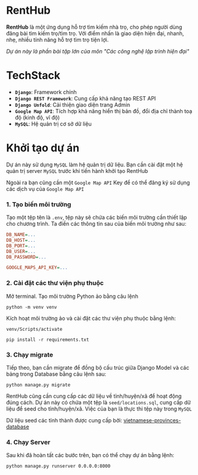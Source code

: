 # RentHub

**RentHub** là một ứng dụng hỗ trợ tìm kiếm nhà trọ, cho phép người dùng đăng bài tìm kiếm trọ/tìm trọ. Với điểm nhấn là giao diện hiện đại, nhanh, nhẹ, nhiều tính năng hỗ trợ tìm trọ tiện lợi.

*Dự án này là phần bài tập lớn của môn "Các công nghệ lập trình hiện đại"*

# TechStack

- **`Django`**: Framework chính
- **`Django REST Framework`**: Cung cấp khả năng tạo REST API
- **`Django Unfold`**: Cải thiện giao diện trang Admin
- **`Google Map API`**: Tích hợp khả năng hiển thị bản đồ, đổi địa chỉ thành toạ độ (kinh độ, vĩ độ)
- **`MySQL`**: Hệ quản trị cơ sở dữ liệu

# Khởi tạo dự án

Dự án này sử dụng `MySQL` làm hệ quản trị dữ liệu. Bạn cần cài đặt một hệ quản trị server `MySQL` trước khi tiến hành khởi tạo RentHub

Ngoài ra bạn cũng cần một `Google Map API` Key để có thể đăng ký sử dụng các dịch vụ của `Google Map API`

### 1. Tạo biến môi trường

Tạo một tệp tên là `.env`, tệp này sẽ chứa các biến môi trường cần thiết lập cho chương trình. Ta điền các thông tin sau của biến môi trường như sau:

```ini
DB_NAME=...
DB_HOST=...
DB_PORT=...
DB_USER=...
DB_PASSWORD=...

GOOGLE_MAPS_API_KEY=...
```

### 2. Cài đặt các thư viện phụ thuộc

Mở terminal. Tạo môi trường Python ảo bằng câu lệnh

```shell
python -m venv venv
```

Kích hoạt môi trường ảo và cài đặt các thư viện phụ thuộc bằng lệnh:

```shell
venv/Scripts/activate

pip install -r requirements.txt
```

### 3. Chạy migrate

Tiếp theo, bạn cần migrate để đồng bộ cấu trúc giữa Django Model và các bảng trong Database bằng câu lệnh sau:

```shell
python manage.py migrate
```

RentHub cũng cần cung cấp các dữ liệu về tỉnh/huyện/xã để hoạt động đúng cách. Dự án này có chứa một tệp là `seed/locations.sql`, cung cấp dữ liệu để seed cho tỉnh/huyện/xã. Việc của bạn là thực thi tệp này trong `MySQL`

Dữ liệu seed các tỉnh thành được cung cấp bởi: [vietnamese-provinces-database](https://github.com/ThangLeQuoc/vietnamese-provinces-database/tree/master)

### 4. Chạy Server

Sau khi đã hoàn tất các bước trên, bạn có thể chạy dự án bằng lệnh:

```shell
python manage.py runserver 0.0.0.0:8000
```